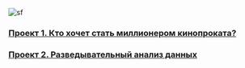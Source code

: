 ![sf](https://static.tildacdn.com/tild3266-3366-4161-b734-353661623339/new_SF_logo_BLACK.svg)

### [Проект 1. Кто хочет стать миллионером кинопроката?](https://github.com/phantomroom/SkillFactory/tree/master/module_1)
### [Проект 2. Разведывательный анализ данных](https://github.com/phantomroom/SkillFactory/tree/master/module_2)



